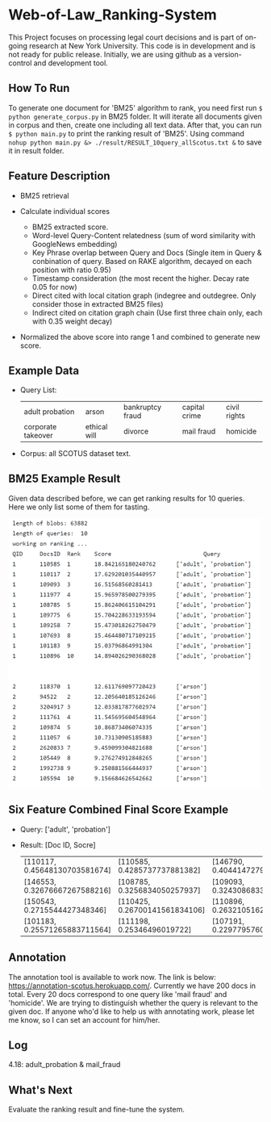 # Web-of-Law_Ranking-System
This Project focuses on processing legal court decisions and is part of on-going research at New York University. This code is in development and is not ready for public release. Initially, we are using github as a version-control and development tool.

## How To Run
To generate one document for 'BM25' algorithm to rank, you need first run `$ python generate_corpus.py` in BM25 folder. It will iterate all documents given in corpus and then, create one including all text data. After that, you can run `$ python main.py` to print the ranking result of 'BM25'. Using command `nohup python main.py &> ./result/RESULT_10query_allScotus.txt &` to save it in result folder.

## Feature Description
- BM25 retrieval
- Calculate individual scores
  - BM25 extracted score.
  - Word-level Query-Content relatedness (sum of word similarity with GoogleNews embedding)
  - Key Phrase overlap between Query and Docs (Single item in Query & conbination of query. Based on RAKE algorithm, decayed on each position with ratio 0.95)
  - Timestamp consideration (the most recent the higher. Decay rate 0.05 for now)
  - Direct cited with local citation graph (indegree and outdegree. Only consider those in extracted BM25 files)
  - Indirect cited on citation graph chain (Use first three chain only, each with 0.35 weight decay)
  
- Normalized the above score into range 1 and combined to generate new score.

## Example Data
- Query List:   
  <table>
    <tr>
      <td>adult probation</td>
      <td>arson</td>
      <td>bankruptcy fraud</td>
      <td>capital crime</td>
      <td>civil rights</td>
    </tr>
    <tr>
      <td>corporate takeover</td>
      <td>ethical will</td>
      <td>divorce</td>
      <td>mail fraud</td>
      <td>homicide</td>
    </tr>
  </table>

- Corpus: all SCOTUS dataset text.

## BM25 Example Result
Given data described before, we can get ranking results for 10 queries. Here we only list some of them for tasting.  

<img src="https://github.com/meettyj/Web-of-Law_Ranking-System/raw/master/result/example_result.png" width="500" hegiht="313" align=center />
<!-- ![image](https://github.com/meettyj/Web-of-Law_Ranking-System/raw/master/BM25/result/example_result.png) -->

## Six Feature Combined Final Score Example
- Query: ['adult', 'probation']

- Result: [Doc ID, Socre]
  <table>
    <tr>
      <td>[110117, 0.45648130703581674]</td>
      <td>[110585, 0.4285737737881382]</td>
      <td>[146790, 0.40441472797427647]</td>
      <td>[2959732, 0.34090307630334943]</td>
      <td>[107693, 0.3342951043682529]</td>
    </tr>
    <tr>
      <td>[146553, 0.32676667267588216]</td>
      <td>[108785, 0.3256834050257937]</td>
      <td>[109093, 0.32430868339245533]</td>
      <td>[109775, 0.3084585056242143]</td>
      <td>[111105, 0.2891431612767075]</td>
    </tr>
    <tr>
      <td>[150543, 0.2715544427348346]</td>
      <td>[110425, 0.26700141561834106]</td>
      <td>[110896, 0.2632105162435864]</td>
      <td>[107439, 0.2604221962354819]</td>
      <td>[111977, 0.2599154005857053]</td>
    </tr>
    <tr>
      <td>[101183, 0.25571265883711564]</td>
      <td>[111198, 0.25346496019722]</td>
      <td>[107191, 0.2297795760028584]</td>
      <td>[109258, 0.2238365716979934]</td>
      <td>[109842, 0.176073844381976]</td>
    </tr>
  </table>

## Annotation
The annotation tool is available to work now. The link is below: https://annotation-scotus.herokuapp.com/. Currently we have 200 docs in total. Every 20 docs correspond to one query like 'mail fraud' and 'homicide'. We are trying to distinguish whether the query is relevant to the given doc. If anyone who'd like to help us with annotating work, please let me know, so I can set an account for him/her.

## Log
4.18: adult_probation & mail_fraud

## What's Next
Evaluate the ranking result and fine-tune the system.


